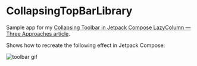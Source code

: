 # CollapsingTopBarLibrary

Sample app for my [Collapsing Toolbar in Jetpack Compose LazyColumn — Three Approaches
article](https://medium.com/proandroiddev/collapsing-toolbar-in-jetpack-compose-lazycolumn-3-approaches-702684d61843).

Shows how to recreate the following effect in Jetpack Compose:

![toolbar gif](https://github.com/frostyshadows/CollapsingTopBarLibrary/blob/main/box%20recording.gif?raw=true)
